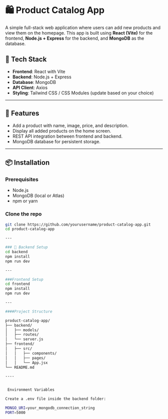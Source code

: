 # 🛍️ Product Catalog App

A simple full-stack web application where users can add new products and view them on the homepage. This app is built using **React (Vite)** for the frontend, **Node.js + Express** for the backend, and **MongoDB** as the database.

## 🔧 Tech Stack

- **Frontend**: React with Vite
- **Backend**: Node.js + Express
- **Database**: MongoDB
- **API Client**: Axios
- **Styling**: Tailwind CSS / CSS Modules (update based on your choice)

---

## 🚀 Features

- Add a product with name, image, price, and description.
- Display all added products on the home screen.
- REST API integration between frontend and backend.
- MongoDB database for persistent storage.

---

## 📦 Installation

### Prerequisites

- Node.js
- MongoDB (local or Atlas)
- npm or yarn

### Clone the repo

```bash
git clone https://github.com/yourusername/product-catalog-app.git
cd product-catalog-app

---

### 🚀 Backend Setup
cd backend
npm install
npm run dev

---

###Frontend Setup
cd frontend
npm install
npm run dev

---

####Project Structure

product-catalog-app/
├── backend/
│   ├── models/
│   ├── routes/
│   └── server.js
├── frontend/
│   ├── src/
│   │   ├── components/
│   │   ├── pages/
│   │   └── App.jsx
└── README.md

----


 Environment Variables

Create a .env file inside the backend folder:

MONGO_URI=your_mongodb_connection_string
PORT=5000
